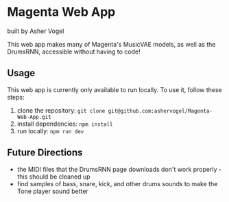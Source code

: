 # Magenta Web App
built by Asher Vogel

This web app makes many of Magenta's MusicVAE models, as well as the DrumsRNN, accessible without having to code!

## Usage

This web app is currently only available to run locally. To use it, follow these steps:

1. clone the repository: `git clone git@github.com:ashervogel/Magenta-Web-App.git`
2. install dependencies: `npm install`
3. run locally: `npm run dev`

## Future Directions

* the MIDI files that the DrumsRNN page downloads don't work properly - this should be cleaned up
* find samples of bass, snare, kick, and other drums sounds to make the Tone player sound better
